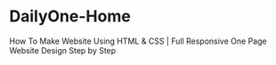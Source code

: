 # DailyOne-Home
How To Make Website Using HTML &amp; CSS | Full Responsive One  Page Website Design Step by Step
